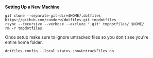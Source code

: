 **Setting Up a New Machine**

```
git clone --separate-git-dir=$HOME/.dotfiles https://github.com/cunderw/dotfiles.git tmpdotfiles
rsync --recursive --verbose --exclude '.git' tmpdotfiles/ $HOME/
rm -r tmpdotfiles
```
Once setup make sure to ignore untracked files so you don't see you're entire home folder.

```
dotfiles config --local status.showUntrackFiles no
```


